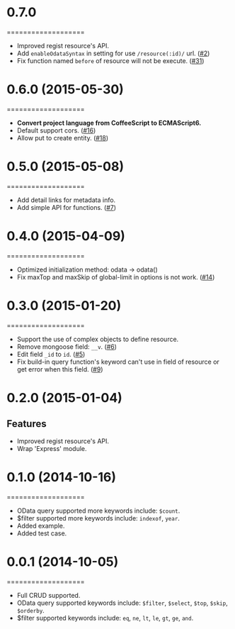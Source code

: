 # 0.7.0
===================
- Improved regist resource's API.
- Add `enableOdataSyntax` in setting for use `/resource(:id)/` url. ([#2](https://github.com/TossShinHwa/node-odata/issues/2))
- Fix function named `before` of resource will not be execute. ([#31](https://github.com/TossShinHwa/node-odata/issues/31))

# 0.6.0 (2015-05-30)
===================
- **Convert project language from CoffeeScript to ECMAScript6.**
- Default support cors. ([#16](https://github.com/TossShinHwa/node-odata/issues/16))
- Allow put to create entity. ([#18](https://github.com/TossShinHwa/node-odata/issues/18))

# 0.5.0 (2015-05-08)
===================
- Add detail links for metadata info.
- Add simple API for functions. ([#7](https://github.com/TossShinHwa/node-odata/issues/7))

# 0.4.0 (2015-04-09)
===================
- Optimized initialization method: odata -> odata()
- Fix maxTop and maxSkip of global-limit in options is not work. ([#14](https://github.com/TossShinHwa/node-odata/issues/14))

# 0.3.0 (2015-01-20)
===================
- Support the use of complex objects to define resource.
- Remove mongoose field: `__v`. ([#6](https://github.com/TossShinHwa/node-odata/issues/6))
- Edit field `_id` to `id`. ([#5](https://github.com/TossShinHwa/node-odata/issues/5))
- Fix build-in query function's keyword can't use in field of resource or get error when this field. ([#9](https://github.com/TossShinHwa/node-odata/issues/9))

# 0.2.0 (2015-01-04)
## Features
- Improved regist resource's API.
- Wrap 'Express' module.

# 0.1.0 (2014-10-16)
===================
- OData query supported more keywords include: `$count`.
- $filter supported more keywords include: `indexof`, `year`.
- Added example.
- Added test case.

# 0.0.1 (2014-10-05)
===================
- Full CRUD supported.
- OData query supported keywords include: `$filter`, `$select`, `$top`, `$skip`, `$orderby`.
- $filter supported keywords include: `eq`, `ne`, `lt`, `le`, `gt`, `ge`, `and`.
